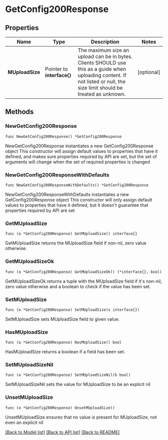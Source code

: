 # GetConfig200Response

## Properties

Name | Type | Description | Notes
------------ | ------------- | ------------- | -------------
**MUploadSize** | Pointer to **interface{}** | The maximum size an upload can be in bytes. Clients SHOULD use this as a guide when uploading content. If not listed or null, the size limit should be treated as unknown. | [optional] 

## Methods

### NewGetConfig200Response

`func NewGetConfig200Response() *GetConfig200Response`

NewGetConfig200Response instantiates a new GetConfig200Response object
This constructor will assign default values to properties that have it defined,
and makes sure properties required by API are set, but the set of arguments
will change when the set of required properties is changed

### NewGetConfig200ResponseWithDefaults

`func NewGetConfig200ResponseWithDefaults() *GetConfig200Response`

NewGetConfig200ResponseWithDefaults instantiates a new GetConfig200Response object
This constructor will only assign default values to properties that have it defined,
but it doesn't guarantee that properties required by API are set

### GetMUploadSize

`func (o *GetConfig200Response) GetMUploadSize() interface{}`

GetMUploadSize returns the MUploadSize field if non-nil, zero value otherwise.

### GetMUploadSizeOk

`func (o *GetConfig200Response) GetMUploadSizeOk() (*interface{}, bool)`

GetMUploadSizeOk returns a tuple with the MUploadSize field if it's non-nil, zero value otherwise
and a boolean to check if the value has been set.

### SetMUploadSize

`func (o *GetConfig200Response) SetMUploadSize(v interface{})`

SetMUploadSize sets MUploadSize field to given value.

### HasMUploadSize

`func (o *GetConfig200Response) HasMUploadSize() bool`

HasMUploadSize returns a boolean if a field has been set.

### SetMUploadSizeNil

`func (o *GetConfig200Response) SetMUploadSizeNil(b bool)`

 SetMUploadSizeNil sets the value for MUploadSize to be an explicit nil

### UnsetMUploadSize
`func (o *GetConfig200Response) UnsetMUploadSize()`

UnsetMUploadSize ensures that no value is present for MUploadSize, not even an explicit nil

[[Back to Model list]](../README.md#documentation-for-models) [[Back to API list]](../README.md#documentation-for-api-endpoints) [[Back to README]](../README.md)


